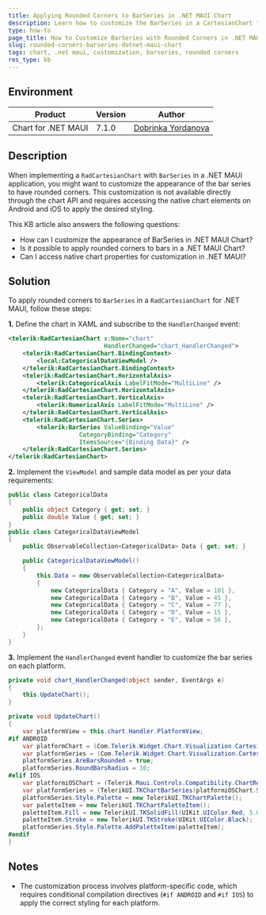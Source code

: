 ```yaml
---
title: Applying Rounded Corners to BarSeries in .NET MAUI Chart
description: Learn how to customize the BarSeries in a CartesianChart for .NET MAUI by applying rounded corners through platform-specific configurations.
type: how-to
page_title: How to Customize BarSeries with Rounded Corners in .NET MAUI Chart
slug: rounded-corners-barseries-dotnet-maui-chart
tags: chart, .net maui, customization, barseries, rounded corners
res_type: kb
---
```


## Environment

| Product | Version | Author |
| --- | --- | --- |
| Chart for .NET MAUI | 7.1.0 |  [Dobrinka Yordanova](https://www.telerik.com/blogs/author/dobrinka-yordanova)| 

## Description

When implementing a `RadCartesianChart` with `BarSeries` in a .NET MAUI application, you might want to customize the appearance of the bar series to have rounded corners. This customization is not available directly through the chart API and requires accessing the native chart elements on Android and iOS to apply the desired styling.

This KB article also answers the following questions:
- How can I customize the appearance of BarSeries in .NET MAUI Chart?
- Is it possible to apply rounded corners to bars in a .NET MAUI Chart?
- Can I access native chart properties for customization in .NET MAUI?

## Solution

To apply rounded corners to `BarSeries` in a `RadCartesianChart` for .NET MAUI, follow these steps:

**1.** Define the chart in XAML and subscribe to the `HandlerChanged` event:

```xml
<telerik:RadCartesianChart x:Name="chart"
                           HandlerChanged="chart_HandlerChanged">
    <telerik:RadCartesianChart.BindingContext>
        <local:CategoricalDataViewModel />
    </telerik:RadCartesianChart.BindingContext>
    <telerik:RadCartesianChart.HorizontalAxis>
        <telerik:CategoricalAxis LabelFitMode="MultiLine" />
    </telerik:RadCartesianChart.HorizontalAxis>
    <telerik:RadCartesianChart.VerticalAxis>
        <telerik:NumericalAxis LabelFitMode="MultiLine" />
    </telerik:RadCartesianChart.VerticalAxis>
    <telerik:RadCartesianChart.Series>
        <telerik:BarSeries ValueBinding="Value"
                    CategoryBinding="Category"
                    ItemsSource="{Binding Data}" />
    </telerik:RadCartesianChart.Series>
</telerik:RadCartesianChart>
```

**2.** Implement the `ViewModel` and sample data model as per your data requirements:

```csharp
public class CategoricalData
{
    public object Category { get; set; }
    public double Value { get; set; }
}
public class CategoricalDataViewModel
{
    public ObservableCollection<CategoricalData> Data { get; set; }

    public CategoricalDataViewModel()
    {
        this.Data = new ObservableCollection<CategoricalData>
        {
            new CategoricalData { Category = "A", Value = 101 },
            new CategoricalData { Category = "B", Value = 45 },
            new CategoricalData { Category = "C", Value = 77 },
            new CategoricalData { Category = "D", Value = 15 },
            new CategoricalData { Category = "E", Value = 56 },
        };
    }
}
```

**3.** Implement the `HandlerChanged` event handler to customize the bar series on each platform.

```csharp
private void chart_HandlerChanged(object sender, EventArgs e)
{
    this.UpdateChart();
}

private void UpdateChart()
{
    var platformView = this.chart.Handler.PlatformView;
#if ANDROID
    var platformChart = (Com.Telerik.Widget.Chart.Visualization.CartesianChart.RadCartesianChartView)platformView;
    var platformSeries = (Com.Telerik.Widget.Chart.Visualization.CartesianChart.Series.Categorical.BarSeries)platformChart.Series.Get(0);
    platformSeries.AreBarsRounded = true;
    platformSeries.RoundBarsRadius = 10;
#elif IOS
    var platformiOSChart = (Telerik.Maui.Controls.Compatibility.ChartRenderer.iOS.TKExtendedChart)platformView;
    var platformSeries = (TelerikUI.TKChartBarSeries)platformiOSChart.Series[0];
    platformSeries.Style.Palette = new TelerikUI.TKChartPalette();
    var paletteItem = new TelerikUI.TKChartPaletteItem();
    paletteItem.Fill = new TelerikUI.TKSolidFill(UIKit.UIColor.Red, 5.0f);
    paletteItem.Stroke = new TelerikUI.TKStroke(UIKit.UIColor.Black);
    platformSeries.Style.Palette.AddPaletteItem(paletteItem);
#endif
}
```

## Notes

- The customization process involves platform-specific code, which requires conditional compilation directives (`#if ANDROID` and `#if IOS`) to apply the correct styling for each platform.
